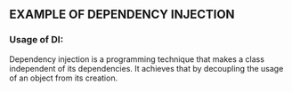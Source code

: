 ## EXAMPLE OF DEPENDENCY INJECTION
### Usage of DI:
Dependency injection is a programming technique that makes a class independent of its dependencies. It achieves that by decoupling the usage of an object from its creation.
